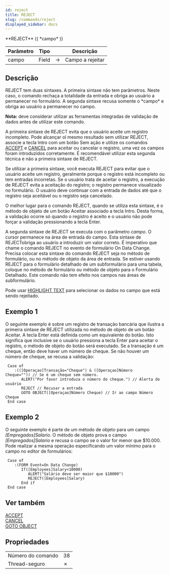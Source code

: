 ```yaml
---
id: reject
title: REJECT
slug: /commands/reject
displayed_sidebar: docs
---
```


<!--REF #_command_.REJECT.Syntax-->**REJECT** {( *campo* )}<!-- END REF-->
<!--REF #_command_.REJECT.Params-->
| Parâmetro | Tipo |  | Descrição |
| --- | --- | --- | --- |
| campo | Field | &#8594;  | Campo a rejeitar |

<!-- END REF-->

## Descrição 

<!--REF #_command_.REJECT.Summary-->REJECT tem duas sintaxes.<!-- END REF--> A primeira sintaxe não tem parâmetros. Neste caso, o comando rechaça a totalidade da entrada e obriga ao usuário a permanecer no formulário. A segunda sintaxe recusa somente o *campo* e obriga ao usuário a permanecer no campo. 

**Nota:** deve considerar utilizar as ferramentas integradas de validação de dados antes de utilizar este comando.

A primeira sintaxe de REJECT evita que o usuário aceite um registro incompleto. Pode alcançar ol mesmo resultado sem utilizar REJECT, associe a tecla Intro com um botão Sem ação e utilize os comandos [ACCEPT](accept.md) e [CANCEL](cancel.md) para aceitar ou cancelar o registro, uma vez os campos foram introduzidos corretamente. É recomendável utilizar esta segunda técnica e não a primeira sintaxe de REJECT.

Se utilizar a primeira sintaxe, você executa REJECT para evitar que o usuário aceite um registro, geralmente porque o registro está incompleto ou tem entradas incorretas. Se o usuário trata de aceitar o registro, a execução de REJECT evita a aceitação do registro; o registro permanece visualizado no formulário. O usuário deve continuar com a entrada de dados até que o registro seja aceitável ou o registro seja cancelado.

O melhor lugar para o comando REJECT, quando se utiliza esta sintaxe, é o método de objeto de um botão Aceitar associado a tecla Intro. Desta forma, a validação ocorre só quando o registro é aceito e o usuário não pode forçar a validação pressionando a tecla Enter.

A segunda sintaxe de REJECT se executa com o parâmetro *campo*. O cursor permanece na área de entrada do campo. Esta sintaxe de REJECTobriga ao usuário a introduzir um valor correto. É imperativo que chame o comando REJECT no evento de formulário On Data Change. Precisa colocar esta sintaxe do comando REJECT seja no método de formulário, ou no método de objeto da área de entrada. Se estiver usando REJECT para o formulário detalhado de um subformulário para uma tabela, coloque no método de formulário ou método de objeto para o Formulário Detalhado. Este comando não tem efeito nos campos nas áreas de subformulário.   
  
Pode usar [HIGHLIGHT TEXT](highlight-text.md) para selecionar os dados no campo que está sendo rejeitado.

## Exemplo 1 

O seguinte exemplo é sobre um registro de transação bancária que ilustra a primeira sintaxe de REJECT utilizada no método de objeto de um botão Aceitar. A tecla Enter está definida como um equivalente do botão. Isto significa que inclusive se o usuário pressiona a tecla Enter para aceitar o registro, o método de objeto do botão será executado. Se a transação é um cheque, então deve haver um número de cheque. Se não houver um número de cheque, se recusa a validação: 

```4d
 Case of
    :(([Operaçao]Transação="Cheque") & ([Operaçao]Número Cheque="")) // Se é um cheque sem número.
       ALERT("Por favor introduza o número do cheque.") // Alerta do usuário
       REJECT // Recusar a entrada
       GOTO OBJECT([Operaçao]Número Cheque) // Ir ao campo Número Cheque
 End case
```

## Exemplo 2 

O seguinte exemplo é parte de um método de objeto para um campo *\[Empregados\]Salario*. O método de objeto prova o campo *\[Empregados\]Salario* e recusa o campo se o valor for menor que $10.000\. Pode realizar a mesma operação especificando um valor mínimo para o campo no editor de formulários:   
  
```4d
 Case of
    :(FORM Event=On Data Change)
       If([Employees]Salary<10000)
          ALERT("Salário deve ser maior que $10000")
          REJECT([Employees]Salary)
       End if
 End case
```

## Ver também 

[ACCEPT](accept.md)  
[CANCEL](cancel.md)  
[GOTO OBJECT](goto-object.md)  

## Propriedades

|  |  |
| --- | --- |
| Número do comando | 38 |
| Thread-seguro | &cross; |


